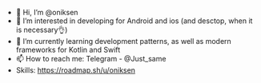 - 👋 Hi, I’m @oniksen
- 👀 I’m interested in developing for Android and ios (and desctop, when it is necessary👌)
- 🌱 I’m currently learning development patterns, as well as modern frameworks for Kotlin and Swift
- 📫 How to reach me: Telegram - @Just_same
-  Skills: https://roadmap.sh/u/oniksen
